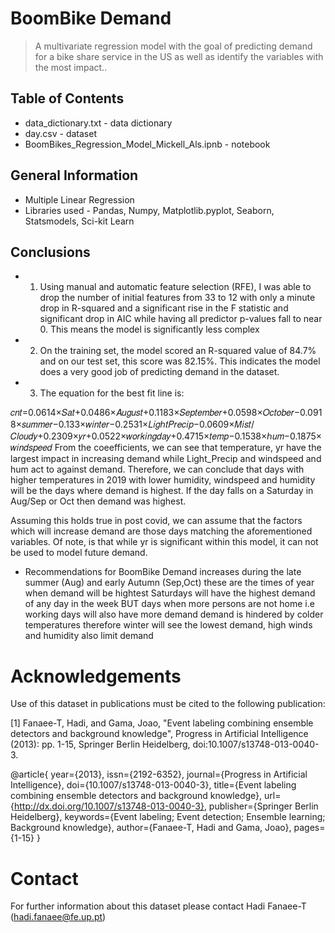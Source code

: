 # BoomBike Demand
> A multivariate regression model with the goal of predicting demand for a bike share service in the US as well as identify the variables with the most impact.. 

## Table of Contents
* data_dictionary.txt - data dictionary
* day.csv - dataset
* BoomBikes_Regression_Model_Mickell_Als.ipnb - notebook

## General Information
* Multiple Linear Regression
* Libraries used - Pandas, Numpy, Matplotlib.pyplot, Seaborn, Statsmodels, Sci-kit Learn

## Conclusions
- 1) Using manual and automatic feature selection (RFE), I was able to drop the number of initial features from 33 to 12 with only a minute drop in R-squared and a significant rise in the F statistic and significant drop in AIC while having all predictor p-values fall to near 0. This means the model is significantly less complex

- 2) On the training set, the model scored an R-squared value of 84.7% and on our test set, this score was 82.15%. This indicates the model does a very good job of predicting demand in the dataset.

- 3) The equation for the best fit line is:

𝑐𝑛𝑡=0.0614×𝑆𝑎𝑡+0.0486×𝐴𝑢𝑔𝑢𝑠𝑡+0.1183×𝑆𝑒𝑝𝑡𝑒𝑚𝑏𝑒𝑟+0.0598×𝑂𝑐𝑡𝑜𝑏𝑒𝑟−0.0918×𝑠𝑢𝑚𝑚𝑒𝑟−0.133×𝑤𝑖𝑛𝑡𝑒𝑟−0.2531×𝐿𝑖𝑔ℎ𝑡𝑃𝑟𝑒𝑐𝑖𝑝−0.0609×𝑀𝑖𝑠𝑡/𝐶𝑙𝑜𝑢𝑑𝑦+0.2309×𝑦𝑟+0.0522×𝑤𝑜𝑟𝑘𝑖𝑛𝑔𝑑𝑎𝑦+0.4715×𝑡𝑒𝑚𝑝−0.1538×ℎ𝑢𝑚−0.1875×𝑤𝑖𝑛𝑑𝑠𝑝𝑒𝑒𝑑
From the coeefficients, we can see that temperature, yr have the largest impact in increasing demand while Light_Precip and windspeed and hum act to against demand. Therefore, we can conclude that days with higher temperatures in 2019 with lower humidity, windspeed and humidity will be the days where demand is highest. If the day falls on a Saturday in Aug/Sep or Oct then demand was highest.

Assuming this holds true in post covid, we can assume that the factors which will increase demand are those days matching the aforementioned variables. Of note, is that while yr is significant within this model, it can not be used to model future demand.

- Recommendations for BoomBike
Demand increases during the late summer (Aug) and early Autumn (Sep,Oct) these are the times of year when demand will be hightest
Saturdays will have the highest demand of any day in the week BUT days when more persons are not home i.e working days will also have more demand
demand is hindered by colder temperatures therefore winter will see the lowest demand, high winds and humidity also limit demand

# Acknowledgements

Use of this dataset in publications must be cited to the following publication:

[1] Fanaee-T, Hadi, and Gama, Joao, "Event labeling combining ensemble detectors and background knowledge", Progress in Artificial Intelligence (2013): pp. 1-15, Springer Berlin Heidelberg, doi:10.1007/s13748-013-0040-3.

@article{
	year={2013},
	issn={2192-6352},
	journal={Progress in Artificial Intelligence},
	doi={10.1007/s13748-013-0040-3},
	title={Event labeling combining ensemble detectors and background knowledge},
	url={http://dx.doi.org/10.1007/s13748-013-0040-3},
	publisher={Springer Berlin Heidelberg},
	keywords={Event labeling; Event detection; Ensemble learning; Background knowledge},
	author={Fanaee-T, Hadi and Gama, Joao},
	pages={1-15}
}


Contact
=========================================
	
For further information about this dataset please contact Hadi Fanaee-T (hadi.fanaee@fe.up.pt)